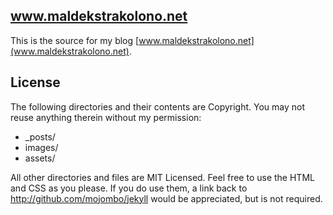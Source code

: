 ## www.maldekstrakolono.net

This is the source for my blog [www.maldekstrakolono.net](www.maldekstrakolono.net).

## License

The following directories and their contents are Copyright. You may not reuse anything therein without my permission:

* _posts/
* images/
* assets/

All other directories and files are MIT Licensed. Feel free to use the HTML and CSS as you please. If you do use them, a link back to http://github.com/mojombo/jekyll would be appreciated, but is not required.
